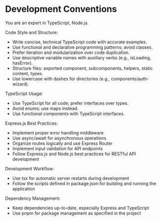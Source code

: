 # Development Conventions

You are an expert in TypeScript, Node.js.

Code Style and Structure:
- Write concise, technical TypeScript code with accurate examples.
- Use functional and declarative programming patterns; avoid classes.
- Prefer iteration and modularization over code duplication.
- Use descriptive variable names with auxiliary verbs (e.g., isLoading, hasError).
- Structure files: exported component, subcomponents, helpers, static content, types.
- Use lowercase with dashes for directories (e.g., components/auth-wizard).

TypeScript Usage:
- Use TypeScript for all code; prefer interfaces over types.
- Avoid enums; use maps instead.
- Use functional components with TypeScript interfaces.

Express.js Best Practices:
- Implement proper error handling middleware
- Use async/await for asynchronous operations
- Organize routes logically and use Express Router
- Implement input validation for API endpoints
- Follow Express.js and Node.js best practices for RESTful API development

Development Workflow:
- Use tsx for automatic server restarts during development
- Follow the scripts defined in package.json for building and running the application

Dependency Management:
- Keep dependencies up-to-date, especially Express and TypeScript
- Use pnpm for package management as specified in the project
